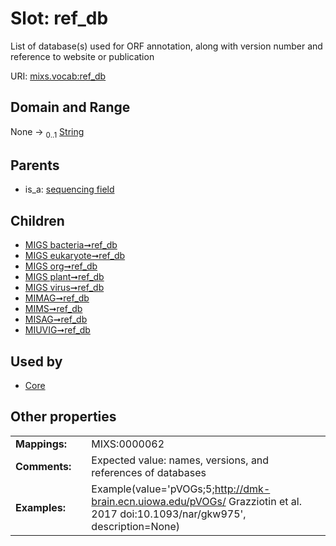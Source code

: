
# Slot: ref_db


List of database(s) used for ORF annotation, along with version number and reference to website or publication

URI: [mixs.vocab:ref_db](https://w3id.org/mixs/vocab/ref_db)


## Domain and Range

None &#8594;  <sub>0..1</sub> [String](types/String.md)

## Parents

 *  is_a: [sequencing field](sequencing_field.md)

## Children

 *  [MIGS bacteria➞ref_db](MIGS_bacteria_ref_db.md)
 *  [MIGS eukaryote➞ref_db](MIGS_eukaryote_ref_db.md)
 *  [MIGS org➞ref_db](MIGS_org_ref_db.md)
 *  [MIGS plant➞ref_db](MIGS_plant_ref_db.md)
 *  [MIGS virus➞ref_db](MIGS_virus_ref_db.md)
 *  [MIMAG➞ref_db](MIMAG_ref_db.md)
 *  [MIMS➞ref_db](MIMS_ref_db.md)
 *  [MISAG➞ref_db](MISAG_ref_db.md)
 *  [MIUVIG➞ref_db](MIUVIG_ref_db.md)

## Used by

 * [Core](Core.md)

## Other properties

|  |  |  |
| --- | --- | --- |
| **Mappings:** | | MIXS:0000062 |
| **Comments:** | | Expected value: names, versions, and references of databases |
| **Examples:** | | Example(value='pVOGs;5;http://dmk-brain.ecn.uiowa.edu/pVOGs/ Grazziotin et al. 2017 doi:10.1093/nar/gkw975', description=None) |

